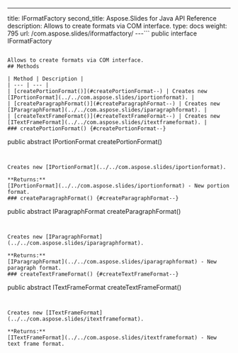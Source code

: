 ---
title: IFormatFactory
second_title: Aspose.Slides for Java API Reference
description: Allows to create formats via COM interface.
type: docs
weight: 795
url: /com.aspose.slides/iformatfactory/
---```
public interface IFormatFactory
```

Allows to create formats via COM interface.
## Methods

| Method | Description |
| --- | --- |
| [createPortionFormat()](#createPortionFormat--) | Creates new [IPortionFormat](../../com.aspose.slides/iportionformat). |
| [createParagraphFormat()](#createParagraphFormat--) | Creates new [IParagraphFormat](../../com.aspose.slides/iparagraphformat). |
| [createTextFrameFormat()](#createTextFrameFormat--) | Creates new [ITextFrameFormat](../../com.aspose.slides/itextframeformat). |
### createPortionFormat() {#createPortionFormat--}
```
public abstract IPortionFormat createPortionFormat()
```


Creates new [IPortionFormat](../../com.aspose.slides/iportionformat).

**Returns:**
[IPortionFormat](../../com.aspose.slides/iportionformat) - New portion format.
### createParagraphFormat() {#createParagraphFormat--}
```
public abstract IParagraphFormat createParagraphFormat()
```


Creates new [IParagraphFormat](../../com.aspose.slides/iparagraphformat).

**Returns:**
[IParagraphFormat](../../com.aspose.slides/iparagraphformat) - New paragraph format.
### createTextFrameFormat() {#createTextFrameFormat--}
```
public abstract ITextFrameFormat createTextFrameFormat()
```


Creates new [ITextFrameFormat](../../com.aspose.slides/itextframeformat).

**Returns:**
[ITextFrameFormat](../../com.aspose.slides/itextframeformat) - New text frame format.
